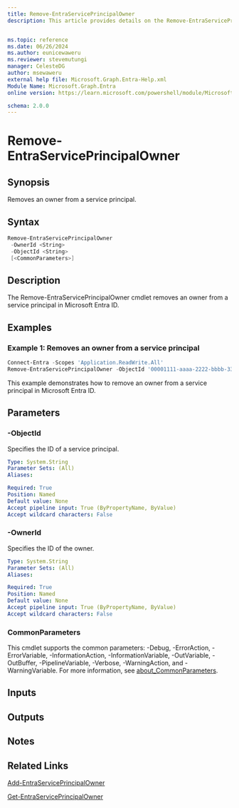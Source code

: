 ```yaml
---
title: Remove-EntraServicePrincipalOwner
description: This article provides details on the Remove-EntraServicePrincipalOwner command.


ms.topic: reference
ms.date: 06/26/2024
ms.author: eunicewaweru
ms.reviewer: stevemutungi
manager: CelesteDG
author: msewaweru
external help file: Microsoft.Graph.Entra-Help.xml
Module Name: Microsoft.Graph.Entra
online version: https://learn.microsoft.com/powershell/module/Microsoft.Graph.Entra/Remove-EntraServicePrincipalOwner

schema: 2.0.0
---
```


# Remove-EntraServicePrincipalOwner

## Synopsis

Removes an owner from a service principal.

## Syntax

```powershell
Remove-EntraServicePrincipalOwner 
 -OwnerId <String> 
 -ObjectId <String> 
 [<CommonParameters>]
```

## Description

The Remove-EntraServicePrincipalOwner cmdlet removes an owner from a service principal in Microsoft Entra ID.

## Examples

### Example 1: Removes an owner from a service principal

```powershell
Connect-Entra -Scopes 'Application.ReadWrite.All'
Remove-EntraServicePrincipalOwner -ObjectId '00001111-aaaa-2222-bbbb-3333cccc4444' -OwnerId 'bbbbbbbb-1111-2222-3333-cccccccccccc'
```

This example demonstrates how to remove an owner from a service principal in Microsoft Entra ID.

## Parameters

### -ObjectId

Specifies the ID of a service principal.

```yaml
Type: System.String
Parameter Sets: (All)
Aliases:

Required: True
Position: Named
Default value: None
Accept pipeline input: True (ByPropertyName, ByValue)
Accept wildcard characters: False
```

### -OwnerId

Specifies the ID of the owner.

```yaml
Type: System.String
Parameter Sets: (All)
Aliases:

Required: True
Position: Named
Default value: None
Accept pipeline input: True (ByPropertyName, ByValue)
Accept wildcard characters: False
```

### CommonParameters

This cmdlet supports the common parameters: -Debug, -ErrorAction, -ErrorVariable, -InformationAction, -InformationVariable, -OutVariable, -OutBuffer, -PipelineVariable, -Verbose, -WarningAction, and -WarningVariable. For more information, see [about_CommonParameters](https://go.microsoft.com/fwlink/?LinkID=113216).

## Inputs

## Outputs

## Notes

## Related Links

[Add-EntraServicePrincipalOwner](Add-EntraServicePrincipalOwner.md)

[Get-EntraServicePrincipalOwner](Get-EntraServicePrincipalOwner.md)
